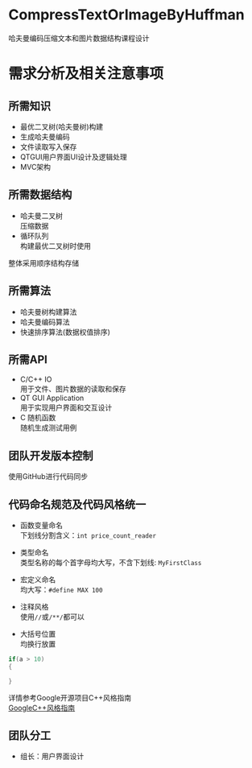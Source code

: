 # CompressTextOrImageByHuffman
哈夫曼编码压缩文本和图片数据结构课程设计     

# 需求分析及相关注意事项        

## 所需知识     

* 最优二叉树(哈夫曼树)构建
* 生成哈夫曼编码        
* 文件读取写入保存     
* QTGUI用户界面UI设计及逻辑处理     
* MVC架构      


## 所需数据结构     

* 哈夫曼二叉树    
  压缩数据
* 循环队列    
  构建最优二叉树时使用      

整体采用顺序结构存储        

## 所需算法    

* 哈夫曼树构建算法    
* 哈夫曼编码算法    
* 快速排序算法(数据权值排序)      

## 所需API    

* C/C++ IO    
  用于文件、图片数据的读取和保存   
* QT GUI Application     
  用于实现用户界面和交互设计    
* C 随机函数    
  随机生成测试用例        

## 团队开发版本控制    
使用GitHub进行代码同步    

## 代码命名规范及代码风格统一        

* 函数变量命名    
下划线分割含义：`int price_count_reader`      

* 类型命名    
类型名称的每个首字母均大写，不含下划线: `MyFirstClass`     

* 宏定义命名    
均大写：`#define MAX 100`     

* 注释风格    
使用`//`或`/**/`都可以    

* 大括号位置    
均换行放置      

```c++
if(a > 10)
{

}
```      

详情参考Google开源项目C++风格指南           
[GoogleC++风格指南](http://zh-google-styleguide.readthedocs.io/en/latest/google-cpp-styleguide/formatting/#id7)        


## 团队分工     

* 组长：用户界面设计
